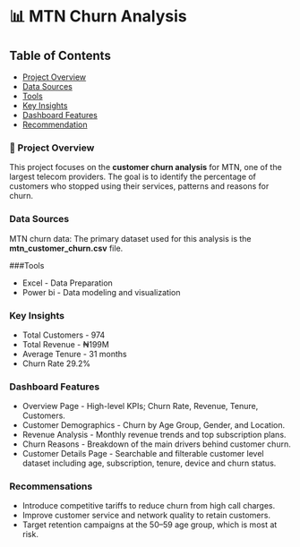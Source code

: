 # 📊 MTN Churn Analysis

## Table of Contents

- [Project Overview](project-overview)
- [Data Sources](data-sources)
- [Tools](tools)
- [Key Insights](key-indights)
- [Dashboard Features](dashboard-features)
- [Recommendation](recommendstions)

### 📍 Project Overview

This project focuses on the **customer churn analysis** for MTN, one of the largest telecom providers. The goal is to identify the percentage of customers who stopped using their services, patterns and reasons for churn.

### Data Sources

MTN churn data: The primary dataset used for this analysis is the **mtn_customer_churn.csv** file.

###Tools

- Excel - Data Preparation
- Power bi - Data modeling and visualization

### Key Insights
- Total Customers - 974
- Total Revenue - ₦199M
-  Average Tenure - 31 months
-  Churn Rate 29.2%

### Dashboard Features
- Overview Page - High-level KPIs; Churn Rate, Revenue, Tenure, Customers.
- Customer Demographics - Churn by Age Group, Gender, and Location.
- Revenue Analysis - Monthly revenue trends and top subscription plans.
- Churn Reasons - Breakdown of the main drivers behind customer churn.
- Customer Details Page - Searchable and filterable customer level dataset including age, subscription, tenure, device and churn status.

### Recommensations
- Introduce competitive tariffs to reduce churn from high call charges.
- Improve customer service and network quality to retain customers.
- Target retention campaigns at the 50–59 age group, which is most at risk.
